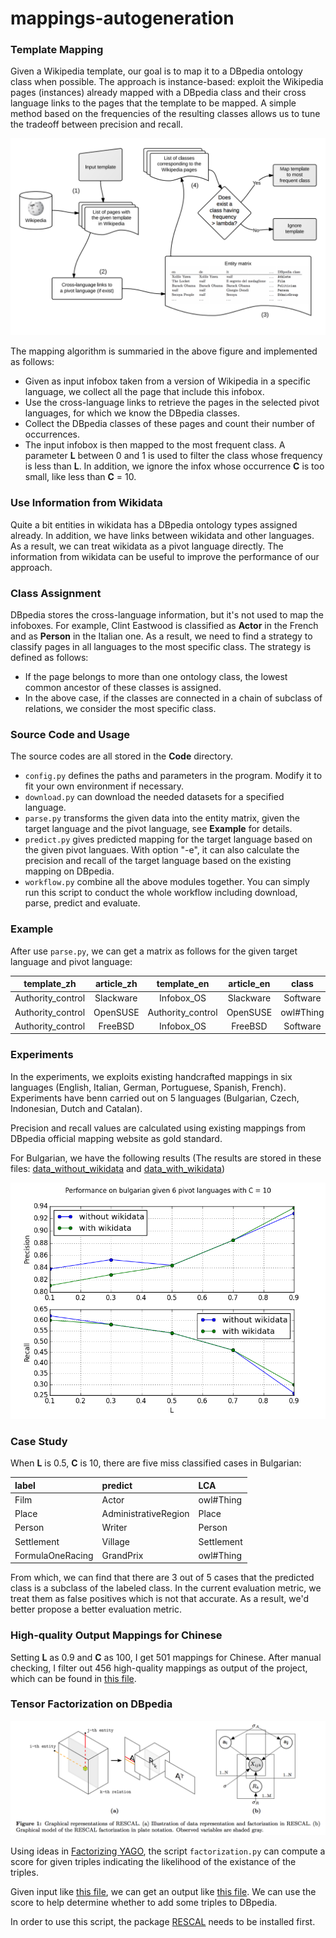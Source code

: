 # mappings-autogeneration

### Template Mapping

Given a Wikipedia template, our goal is to map it to a DBpedia ontology class when possible. The approach is instance-based: exploit the Wikipedia pages (instances) already mapped with a DBpedia class and their cross language links to the pages that the template to be mapped. A simple method based on the frequencies of the resulting classes allows us to tune the tradeoff between precision and recall. 

![Alt](/Images/figure1.png)

The mapping algorithm is summaried in the above figure and implemented as follows:

- Given as input infobox taken from a version of Wikipedia in a specific language, we collect all the page that include this infobox.
- Use the cross-language links to retrieve the pages in the selected pivot languages, for which we know the DBpedia classes.
- Collect the DBpedia classes of these pages and count their number of occurrences.
- The input infobox is then mapped to the most frequent class. A parameter **L** between 0 and 1 is used to filter the class whose frequency is less than **L**. In addition, we ignore the infox whose occurrence **C** is too small, like less than **C** = 10.

### Use Information from Wikidata 

Quite a bit entities in wikidata has a DBpedia ontology types assigned already. In addition, we have links between wikidata and other languages. As a result, we can treat wikidata as a pivot language directly. The information from wikidata can be useful to improve the performance of our approach. 

### Class Assignment

DBpedia stores the cross-language information, but it's not used to map the infoboxes. For example, Clint Eastwood is classified as **Actor** in the French and as **Person** in the Italian one. As a result, we need to find a strategy to classify pages in all languages to the most specific class. The strategy is defined as follows:

- If the page belongs to more than one ontology class, the lowest common ancestor of these classes is assigned.
- In the above case, if the classes are connected in a chain of subclass of relations, we consider the most specific class.

### Source Code and Usage

The source codes are all stored in the **Code** directory.

- ```config.py``` defines the paths and parameters in the program. Modify it to fit your own environment if necessary.
- ```download.py``` can download the needed datasets for a specified language.
- ```parse.py``` transforms the given data into the entity matrix, given the target language and the pivot language, see **Example** for details.
- ```predict.py``` gives predicted mapping for the target language based on the given pivot languaes. With option "-e", it can also calculate the precision and recall of the target language based on the existing mapping on DBpedia.
- ```workflow.py``` combine all the above modules together. You can simply run this script to conduct the whole workflow including download, parse, predict and evaluate. 

### Example

After use ```parse.py```, we can get a matrix as follows for the given target language and pivot language:

template_zh | article_zh | template_en | article_en | class
:---------: | :--------: | :---------: | :--------: | :---:|
Authority_control | Slackware | Infobox_OS | Slackware | Software 
Authority_control | OpenSUSE | Authority_control | OpenSUSE | owl#Thing
Authority_control | FreeBSD | Infobox_OS | FreeBSD | Software

### Experiments

In the experiments, we exploits existing handcrafted mappings in six languages (English, Italian, German, Portuguese, Spanish, French). Experiments have benn carried out on 5 languages (Bulgarian, Czech, Indonesian, Dutch and Catalan).

Precision and recall values are calculated using existing mappings from DBpedia official mapping website as gold standard.

For Bulgarian, we have the following results (The results are stored in these files: [data_without_wikidata](/Plot/data_without_wikidata.csv) and [data_with_wikidata](/Plot/data_with_wikidata.csv))

![Alt](/Plot/figure1.png)

### Case Study

When **L** is 0.5, **C** is 10, there are five miss classified cases in Bulgarian:

label | predict | LCA
:---- | :------ | :--
Film  | Actor   | owl#Thing
Place | AdministrativeRegion | Place
Person | Writer | Person
Settlement | Village | Settlement
FormulaOneRacing | GrandPrix | owl#Thing

From which, we can find that there are 3 out of 5 cases that the predicted class is a subclass of the labeled class. In the current evaluation metric, we treat them as false positives which is not that accurate. As a result, we'd better propose a better evaluation metric.

### High-quality Output Mappings for Chinese

Setting **L** as 0.9 and **C** as 100, I get 501 mappings for Chinese. After manual checking, I filter out 456 high-quality mappings as output of the project, which can be found in [this file](/Output/predicted/zh.csv). 

### Tensor Factorization on DBpedia

![Alt](/Images/RESCAL.png)

Using ideas in [Factorizing YAGO](http://www.dbs.ifi.lmu.de/~tresp/papers/p271.pdf), the script ```factorization.py``` can compute a score for given triples indicating the likelihood of the existance of the triples.

Given input like [this file](/Code/input.csv), we can get an output like [this file](/Code/output.csv). We can use the score to help determine whether to add some triples to DBpedia.

In order to use this script, the package [RESCAL](https://github.com/mnick/rescal.py) needs to be installed first.
